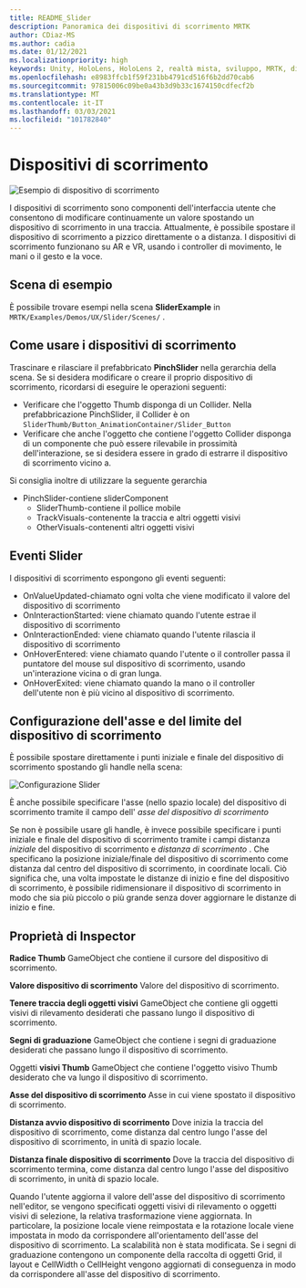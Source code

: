 ```yaml
---
title: README_Slider
description: Panoramica dei dispositivi di scorrimento MRTK
author: CDiaz-MS
ms.author: cadia
ms.date: 01/12/2021
ms.localizationpriority: high
keywords: Unity, HoloLens, HoloLens 2, realtà mista, sviluppo, MRTK, dispositivi di scorrimento,
ms.openlocfilehash: e8983ffcb1f59f231bb4791cd516f6b2dd70cab6
ms.sourcegitcommit: 97815006c09be0a43b3d9b33c1674150cdfecf2b
ms.translationtype: MT
ms.contentlocale: it-IT
ms.lasthandoff: 03/03/2021
ms.locfileid: "101782840"
---
```

# <a name="sliders"></a>Dispositivi di scorrimento

![Esempio di dispositivo di scorrimento](Images/Slider/MRTK_UX_Slider_Main.jpg)

I dispositivi di scorrimento sono componenti dell'interfaccia utente che consentono di modificare continuamente un valore spostando un dispositivo di scorrimento in una traccia. Attualmente, è possibile spostare il dispositivo di scorrimento a pizzico direttamente o a distanza. I dispositivi di scorrimento funzionano su AR e VR, usando i controller di movimento, le mani o il gesto e la voce.

## <a name="example-scene"></a>Scena di esempio

È possibile trovare esempi nella scena **SliderExample** in `MRTK/Examples/Demos/UX/Slider/Scenes/` .

## <a name="how-to-use-sliders"></a>Come usare i dispositivi di scorrimento

Trascinare e rilasciare il prefabbricato **PinchSlider** nella gerarchia della scena. Se si desidera modificare o creare il proprio dispositivo di scorrimento, ricordarsi di eseguire le operazioni seguenti:

- Verificare che l'oggetto Thumb disponga di un Collider. Nella prefabbricazione PinchSlider, il Collider è on `SliderThumb/Button_AnimationContainer/Slider_Button`
- Verificare che anche l'oggetto che contiene l'oggetto Collider disponga di un componente che può essere rilevabile in prossimità dell'interazione, se si desidera essere in grado di estrarre il dispositivo di scorrimento vicino a.

Si consiglia inoltre di utilizzare la seguente gerarchia

- PinchSlider-contiene sliderComponent
  - SliderThumb-contiene il pollice mobile
  - TrackVisuals-contenente la traccia e altri oggetti visivi
  - OtherVisuals-contenenti altri oggetti visivi

## <a name="slider-events"></a>Eventi Slider

I dispositivi di scorrimento espongono gli eventi seguenti:

- OnValueUpdated-chiamato ogni volta che viene modificato il valore del dispositivo di scorrimento
- OnInteractionStarted: viene chiamato quando l'utente estrae il dispositivo di scorrimento
- OnInteractionEnded: viene chiamato quando l'utente rilascia il dispositivo di scorrimento
- OnHoverEntered: viene chiamato quando l'utente o il controller passa il puntatore del mouse sul dispositivo di scorrimento, usando un'interazione vicina o di gran lunga.
- OnHoverExited: viene chiamato quando la mano o il controller dell'utente non è più vicino al dispositivo di scorrimento.

## <a name="configuring-slider-bound-and-axis"></a>Configurazione dell'asse e del limite del dispositivo di scorrimento

È possibile spostare direttamente i punti iniziale e finale del dispositivo di scorrimento spostando gli handle nella scena:

![Configurazione Slider](Images/Sliders/MRTK_Sliders_Setup.png)

È anche possibile specificare l'asse (nello spazio locale) del dispositivo di scorrimento tramite il campo dell' _asse del dispositivo di scorrimento_

Se non è possibile usare gli handle, è invece possibile specificare i punti iniziale e finale del dispositivo di scorrimento tramite i campi distanza _iniziale_ del dispositivo di scorrimento e _distanza di scorrimento_ . Che specificano la posizione iniziale/finale del dispositivo di scorrimento come distanza dal centro del dispositivo di scorrimento, in coordinate locali. Ciò significa che, una volta impostate le distanze di inizio e fine del dispositivo di scorrimento, è possibile ridimensionare il dispositivo di scorrimento in modo che sia più piccolo o più grande senza dover aggiornare le distanze di inizio e fine.

## <a name="inspector-properties"></a>Proprietà di Inspector

**Radice Thumb** GameObject che contiene il cursore del dispositivo di scorrimento.

**Valore dispositivo di scorrimento** Valore del dispositivo di scorrimento.

**Tenere traccia degli oggetti visivi** GameObject che contiene gli oggetti visivi di rilevamento desiderati che passano lungo il dispositivo di scorrimento.

**Segni di graduazione** GameObject che contiene i segni di graduazione desiderati che passano lungo il dispositivo di scorrimento.

Oggetti **visivi Thumb** GameObject che contiene l'oggetto visivo Thumb desiderato che va lungo il dispositivo di scorrimento.

**Asse del dispositivo di scorrimento** Asse in cui viene spostato il dispositivo di scorrimento.

**Distanza avvio dispositivo di scorrimento** Dove inizia la traccia del dispositivo di scorrimento, come distanza dal centro lungo l'asse del dispositivo di scorrimento, in unità di spazio locale.

**Distanza finale dispositivo di scorrimento** Dove la traccia del dispositivo di scorrimento termina, come distanza dal centro lungo l'asse del dispositivo di scorrimento, in unità di spazio locale.

Quando l'utente aggiorna il valore dell'asse del dispositivo di scorrimento nell'editor, se vengono specificati oggetti visivi di rilevamento o oggetti visivi di selezione, la relativa trasformazione viene aggiornata.
In particolare, la posizione locale viene reimpostata e la rotazione locale viene impostata in modo da corrispondere all'orientamento dell'asse del dispositivo di scorrimento.
La scalabilità non è stata modificata.
Se i segni di graduazione contengono un componente della raccolta di oggetti Grid, il layout e CellWidth o CellHeight vengono aggiornati di conseguenza in modo da corrispondere all'asse del dispositivo di scorrimento.
